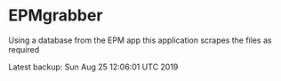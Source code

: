 # EPMgrabber
Using a database from the EPM app this application scrapes the files as required


Latest backup: Sun Aug 25 12:06:01 UTC 2019
